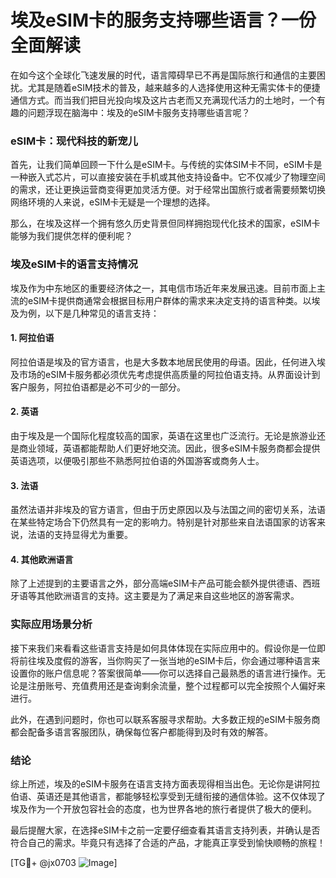 # 埃及eSIM卡的服务支持哪些语言？一份全面解读

在如今这个全球化飞速发展的时代，语言障碍早已不再是国际旅行和通信的主要困扰。尤其是随着eSIM技术的普及，越来越多的人选择使用这种无需实体卡的便捷通信方式。而当我们把目光投向埃及这片古老而又充满现代活力的土地时，一个有趣的问题浮现在脑海中：埃及的eSIM卡服务支持哪些语言呢？

### eSIM卡：现代科技的新宠儿

首先，让我们简单回顾一下什么是eSIM卡。与传统的实体SIM卡不同，eSIM卡是一种嵌入式芯片，可以直接安装在手机或其他支持设备中。它不仅减少了物理空间的需求，还让更换运营商变得更加灵活方便。对于经常出国旅行或者需要频繁切换网络环境的人来说，eSIM卡无疑是一个理想的选择。

那么，在埃及这样一个拥有悠久历史背景但同样拥抱现代化技术的国家，eSIM卡能够为我们提供怎样的便利呢？

### 埃及eSIM卡的语言支持情况

埃及作为中东地区的重要经济体之一，其电信市场近年来发展迅速。目前市面上主流的eSIM卡提供商通常会根据目标用户群体的需求来决定支持的语言种类。以埃及为例，以下是几种常见的语言支持：

#### 1. 阿拉伯语
阿拉伯语是埃及的官方语言，也是大多数本地居民使用的母语。因此，任何进入埃及市场的eSIM卡服务都必须优先考虑提供高质量的阿拉伯语支持。从界面设计到客户服务，阿拉伯语都是必不可少的一部分。

#### 2. 英语
由于埃及是一个国际化程度较高的国家，英语在这里也广泛流行。无论是旅游业还是商业领域，英语都能帮助人们更好地交流。因此，很多eSIM卡服务商都会提供英语选项，以便吸引那些不熟悉阿拉伯语的外国游客或商务人士。

#### 3. 法语
虽然法语并非埃及的官方语言，但由于历史原因以及与法国之间的密切关系，法语在某些特定场合下仍然具有一定的影响力。特别是针对那些来自法语国家的访客来说，法语的支持显得尤为重要。

#### 4. 其他欧洲语言
除了上述提到的主要语言之外，部分高端eSIM卡产品可能会额外提供德语、西班牙语等其他欧洲语言的支持。这主要是为了满足来自这些地区的游客需求。

### 实际应用场景分析

接下来我们来看看这些语言支持是如何具体体现在实际应用中的。假设你是一位即将前往埃及度假的游客，当你购买了一张当地的eSIM卡后，你会通过哪种语言来设置你的账户信息呢？答案很简单——你可以选择自己最熟悉的语言进行操作。无论是注册账号、充值费用还是查询剩余流量，整个过程都可以完全按照个人偏好来进行。

此外，在遇到问题时，你也可以联系客服寻求帮助。大多数正规的eSIM卡服务商都会配备多语言客服团队，确保每位客户都能得到及时有效的解答。

### 结论

综上所述，埃及的eSIM卡服务在语言支持方面表现得相当出色。无论你是讲阿拉伯语、英语还是其他语言，都能够轻松享受到无缝衔接的通信体验。这不仅体现了埃及作为一个开放包容社会的态度，也为世界各地的旅行者提供了极大的便利。

最后提醒大家，在选择eSIM卡之前一定要仔细查看其语言支持列表，并确认是否符合自己的需求。毕竟只有选择了合适的产品，才能真正享受到愉快顺畅的旅程！

[TG💪+ @jx0703 ![Image](https://github.com/user-attachments/assets/dbca1d08-cadb-493c-b0ec-ad6f7a83f270)]